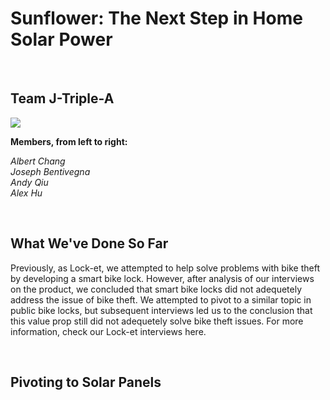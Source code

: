 <body>

<h1>Sunflower: The Next Step in Home Solar Power</h1>
<br>

<h2>Team J-Triple-A</h2>

<img src=http://i.imgur.com/xa11kMu.jpg>
<br>

<b>Members, from left to right:</b>

 <i>Albert Chang</i> </li>
 <br>
 <i>Joseph Bentivegna</i> </li> 
 <br>
 <i>Andy Qiu</i> </li>
 <br>
 <i>Alex Hu</i> </li>
 <br>

<br>

<h2>What We've Done So Far</h2>

<p>Previously, as Lock-et, we attempted to help solve problems with
bike theft by developing a smart bike lock. However, after analysis of
our interviews on the product, we concluded that smart bike locks did not
adequetely address the issue of bike theft. We attempted to pivot to a
similar topic in public bike locks, but subsequent interviews led us to
the conclusion that this value prop still did not adequetely solve bike theft
issues. For more information, check our Lock-et interviews here.</p>
<br>

<h2>Pivoting to Solar Panels</h2>

</body>